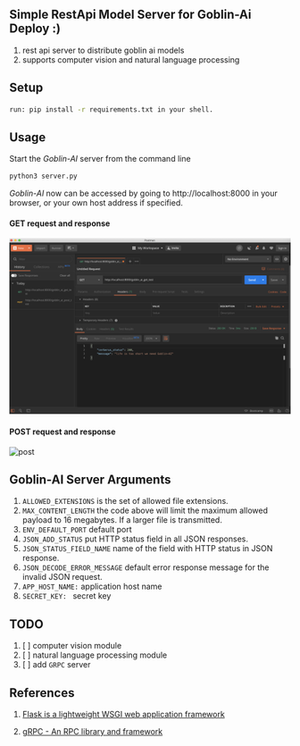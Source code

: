## Simple RestApi Model Server for Goblin-Ai Deploy :)
1. rest api server to distribute goblin ai models
2. supports computer vision and natural language processing

## Setup
``` bash
run: pip install -r requirements.txt in your shell.
```

## Usage
Start the *Goblin-AI* server from the command line
``` bash
python3 server.py
```
*Goblin-AI* now can be accessed by going to http://localhost:8000 in your browser, or your own host address if specified.

#### GET request and response
![get](fig/fig_2_rest_api_post.png)

#### POST request and response
![post](fig/fig_2_rest_api_get.png)

## Goblin-AI Server Arguments
 1. `ALLOWED_EXTENSIONS` is the set of allowed file extensions.
 2. `MAX_CONTENT_LENGTH` the code above will limit the maximum allowed payload to 16 megabytes. If a larger file is transmitted.
 3. `ENV_DEFAULT_PORT` default port
 4. `JSON_ADD_STATUS` put HTTP status field in all JSON responses.
 5. `JSON_STATUS_FIELD_NAME` name of the field with HTTP status in JSON response.
 6. `JSON_DECODE_ERROR_MESSAGE` default error response message for the invalid JSON request.
 7. `APP_HOST_NAME:` application host name
 8. `SECRET_KEY: ` secret key
 
## TODO
1. [ ] computer vision module
2. [ ] natural language processing module
3. [ ] add `GRPC` server

## References
1. [Flask is a lightweight WSGI web application framework](https://palletsprojects.com/p/flask/)

2. [gRPC - An RPC library and framework](https://grpc.io/)
